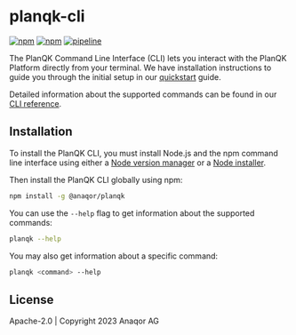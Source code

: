 planqk-cli
==========

[![npm](https://img.shields.io/npm/v/%40anaqor%2Fplanqk)](https://www.npmjs.com/package/@anaqor/planqk)
[![npm](https://img.shields.io/npm/dm/%40anaqor%2Fplanqk)](https://www.npmjs.com/package/@anaqor/planqk)
[![pipeline](https://github.com/PlanQK/planqk-cli/actions/workflows/pipeline.yml/badge.svg)](https://github.com/PlanQK/planqk-cli/actions/workflows/pipeline.yml)

The PlanQK Command Line Interface (CLI) lets you interact with the PlanQK Platform directly from your terminal.
We have installation instructions to guide you through the initial setup in our
[quickstart](https://docs.platform.planqk.de/getting-started/quickstart.html) guide.

Detailed information about the supported commands can be found in our
[CLI reference](https://docs.platform.planqk.de/getting-started/cli-reference.html).

## Installation

To install the PlanQK CLI, you must install Node.js and the npm command line interface using either a
[Node version manager](https://github.com/nvm-sh/nvm) or a [Node installer](https://nodejs.org/en/download).

Then install the PlanQK CLI globally using npm:

```bash
npm install -g @anaqor/planqk
```

You can use the `--help` flag to get information about the supported commands:

``` bash
planqk --help
```

You may also get information about a specific command:

``` bash
planqk <command> --help
```

## License

Apache-2.0 | Copyright 2023 Anaqor AG
